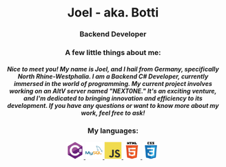 <h1 align="center">Joel - aka. Botti</h1>

<h3 align="center">Backend Developer</h3>

<h3 align="center">A few little things about me:</h3>
</p>

<h5 align="center">Nice to meet you! My name is Joel, and I hail from Germany, specifically North Rhine-Westphalia. I am a Backend C# Developer, currently immersed in the world of programming. My current project involves working on an AltV server named "NEXT0NE." It's an exciting venture, and I'm dedicated to bringing innovation and efficiency to its development. If you have any questions or want to know more about my work, feel free to ask!</h5>
</p>


<h3 align="center">My languages:</h3>
<p align="center">
    <a href="https://www.w3schools.com/cs/" target="_blank" rel="noreferrer">
        <img src="https://raw.githubusercontent.com/devicons/devicon/master/icons/csharp/csharp-original.svg" alt="csharp" width="40" height="40"/>
    </a>
        <a href="https://www.mysql.com/" target="_blank" rel="noreferrer">
        <img src="https://raw.githubusercontent.com/devicons/devicon/master/icons/mysql/mysql-original-wordmark.svg" alt="mysql" width="40" height="40"/>
    </a>
    <a href="https://developer.mozilla.org/en-US/docs/Web/JavaScript" target="_blank" rel="noreferrer">
        <img src="https://raw.githubusercontent.com/devicons/devicon/master/icons/javascript/javascript-original.svg" alt="javascript" width="40" height="40"/>
    </a>
    <a href="https://www.w3.org/html/" target="_blank" rel="noreferrer">
        <img src="https://raw.githubusercontent.com/devicons/devicon/master/icons/html5/html5-original-wordmark.svg" alt="html5" width="40" height="40"/>
    </a>
    <a href="https://www.w3schools.com/css/" target="_blank" rel="noreferrer">
        <img src="https://raw.githubusercontent.com/devicons/devicon/master/icons/css3/css3-original-wordmark.svg" alt="css3" width="40" height="40"/>
    </a>
</p>

